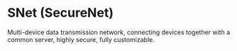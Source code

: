 # SNet (SecureNet)
Multi-device data transmission network, connecting devices together with a common server, highly secure, fully customizable.

